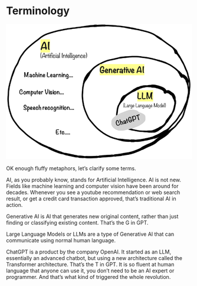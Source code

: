 # Terminology

![Terminology](.gitbook/assets/030-terminology.png)

OK enough fluffy metaphors, let’s clarify some terms.

AI, as you probably know, stands for Artificial Intelligence. AI is not new. Fields like machine learning and computer vision have been around for decades. Whenever you see a youtube recommendation or web search result, or get a credit card transaction approved, that’s traditional AI in action.

Generative AI is AI that generates new original content, rather than just finding or classifying existing content. That’s the G in GPT.

Large Language Models or LLMs are a type of Generative AI that can communicate using normal human language.

ChatGPT is a product by the company OpenAI. It started as an LLM, essentially an advanced chatbot, but using a new architecture called the Transformer architecture. That’s the T in GPT. It is so fluent at human language that anyone can use it, you don’t need to be an AI expert or programmer. And that’s what kind of triggered the whole revolution.
